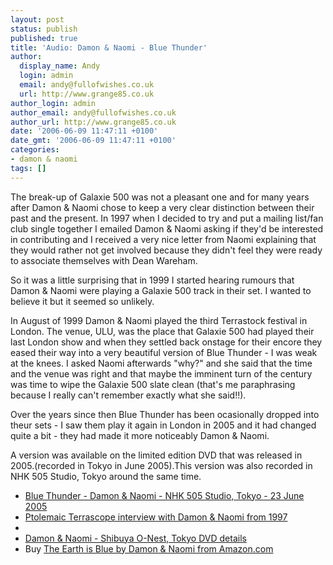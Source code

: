 ```yaml
---
layout: post
status: publish
published: true
title: 'Audio: Damon & Naomi - Blue Thunder'
author:
  display_name: Andy
  login: admin
  email: andy@fullofwishes.co.uk
  url: http://www.grange85.co.uk
author_login: admin
author_email: andy@fullofwishes.co.uk
author_url: http://www.grange85.co.uk
date: '2006-06-09 11:47:11 +0100'
date_gmt: '2006-06-09 11:47:11 +0100'
categories:
- damon & naomi
tags: []
---
```

<p>The break-up of Galaxie 500 was not a pleasant one and for many years after Damon & Naomi chose to keep a very clear distinction between their past and the present. In 1997 when I decided to try and put a mailing list/fan club single together I emailed Damon & Naomi asking if they'd be interested in contributing and I received a very nice letter from Naomi explaining that they would rather not get involved because they didn't feel they were ready to associate themselves with Dean Wareham.</p>
<p>So it was a little surprising that in 1999 I started hearing rumours that Damon & Naomi were playing a Galaxie 500 track in their set. I wanted to believe it but it seemed so unlikely.</p>
<p>In August of 1999 Damon & Naomi played the third Terrastock festival in London. The venue, ULU, was the place that Galaxie 500 had played their last London show and when they settled back onstage for their encore they eased their way into a very beautiful version of Blue Thunder - I was weak at the knees. I asked Naomi afterwards "why?" and she said that the time and the venue was right and that maybe the imminent turn of the century was time to wipe the Galaxie 500 slate clean (that's me paraphrasing because I really can't remember exactly what she said!!).</p>
<p>Over the years since then Blue Thunder has been ocasionally dropped into theur sets - I saw them play it again in London in 2005 and it had changed quite a bit - they had made it more noticeably Damon & Naomi.</p>
<p>A version was available on the limited edition DVD that was released in 2005.(recorded in Tokyo in June 2005).This version was also recorded in NHK 505 Studio, Tokyo around the same time.</p>
<ul>
<li><a href="http://www.box.net/shared/0ovgxx63fq">Blue Thunder - Damon & Naomi - NHK 505 Studio, Tokyo - 23 June 2005</a></li>
<li><a href="http://web.archive.org/web/20100204134354/http://www.damonandnaomi.com:80/interviews/ptinterview.html">Ptolemaic Terrascope interview with Damon & Naomi from 1997</a>
<li>
<li><a href="/database/release/shibuya-o-nest/">Damon & Naomi - Shibuya O-Nest, Tokyo DVD details</a></li>
<li>Buy <a href="http://www.amazon.com/exec/obidos/ASIN/B00078XGMO/aheadfullofwi-20">The Earth is Blue by Damon & Naomi from Amazon.com</a></li>
</ul>
